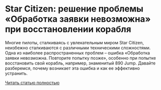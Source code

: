 # Star Citizen: решение проблемы «Обработка заявки невозможна» при восстановлении корабля



Многие пилоты, сталкиваясь с увлекательным миром Star Citizen, неизбежно сталкиваются с различными техническими сложностями. Одна из наиболее распространенных проблем – ошибка «Обработка заявки невозможна. Повторите попытку позже», особенно при попытке восстановить свой корабль, например, знаменитый 890 Jump. Давайте разберемся, почему возникает эта ошибка и как ее эффективно устранить.

[Читать статью полностью](https://xyberbara.com/gaming/kak-ispravit-oshibku-s-korablom-v-star-citizen/)
